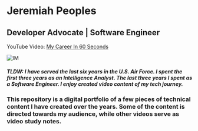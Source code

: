 # Jeremiah Peoples 
## Developer Advocate  | Software Engineer 

YouTube Video: [My Career In 60 Seconds](https://youtu.be/5UshG26Xl2M)

![IM](https://img.youtube.com/vi/5UshG26Xl2M/0.jpg)

##### TLDW: I have served the last six years in the U.S. Air Force. I spent the first three years as an Intelligence Analyst. The last three years I spent as a Software Engineer. I enjoy created video content of my tech journey.

### This repository is a digital portfolio of a few pieces of technical content I have created over the years. Some of the content is directed towards my audience, while other videos serve as video study notes.

